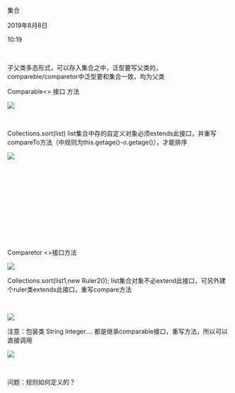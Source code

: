 集合

2019年8月8日

10:19

 

子父类多态形式，可以存入集合之中，泛型要写父类的，compareble/comparetor中泛型要和集合一致，均为父类

Comparable\<\> 接口 方法

![](045_集合_000.png)

 

Collections.sort(list) list集合中存的自定义对象必须extends此接口，并重写compareTo方法（中规则为this.getage()-o.getage()），才能排序

![](045_集合_001.png)

 

 

 

 

 

 

Comparetor \<\>接口方法

![](045_集合_002.png)

Collections.sort(list1,new Ruler2()); list集合对象不必extend此接口，可另外建个ruler类extends此接口，重写compare方法

 

![](045_集合_003.png)

注意：包装类 String Integer.... 都是继承comparable接口，重写方法，所以可以直接调用

![](045_集合_004.png)

 

问题：规则如何定义的？
